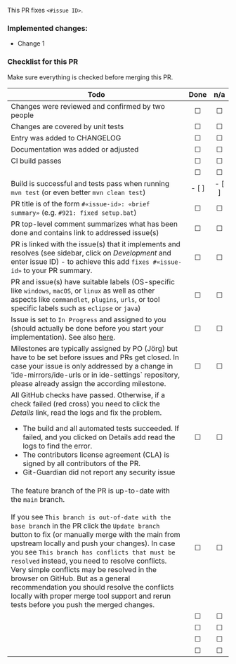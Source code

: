This PR fixes `<#issue ID>`.

### Implemented changes:

* Change 1

### Checklist for this PR

Make sure everything is checked before merging this PR.

| Todo                                                                                                                                                                                                                                                                                                                                                                                                                                                                                                                                                                                                            |  Done   |   n/a   |
|-----------------------------------------------------------------------------------------------------------------------------------------------------------------------------------------------------------------------------------------------------------------------------------------------------------------------------------------------------------------------------------------------------------------------------------------------------------------------------------------------------------------------------------------------------------------------------------------------------------------|:-------:|:-------:|
| Changes were reviewed and confirmed by two people                                                                                                                                                                                                                                                                                                                                                                                                                                                                                                                                                               | &#9744; | &#9744; |
| Changes are covered by unit tests                                                                                                                                                                                                                                                                                                                                                                                                                                                                                                                                                                               | &#9744; | &#9744; |
| Entry was added to CHANGELOG                                                                                                                                                                                                                                                                                                                                                                                                                                                                                                                                                                                    | &#9744; | &#9744; |
| Documentation was added or adjusted                                                                                                                                                                                                                                                                                                                                                                                                                                                                                                                                                                             | &#9744; | &#9744; |
| CI build passes                                                                                                                                                                                                                                                                                                                                                                                                                                                                                                                                                                                                 | &#9744; | &#9744; |
|                                                                                                                                                                                                                                                                                                                                                                                                                                                                                                                                                                                                                 | &#9744; | &#9744; |
| Build is successful and tests pass when running `mvn test` (or even better `mvn clean test`)                                                                                                                                                                                                                                                                                                                                                                                                                                                                                                                    |  - [ ]  |  - [ ]  |
| PR title is of the form `#«issue-id»: «brief summary»` (e.g. `#921: fixed setup.bat`)                                                                                                                                                                                                                                                                                                                                                                                                                                                                                                                           | &#9744; | &#9744; |
| PR top-level comment summarizes what has been done and contains link to addressed issue(s)                                                                                                                                                                                                                                                                                                                                                                                                                                                                                                                      | &#9744; | &#9744; |
| PR is linked with the issue(s) that it implements and resolves (see sidebar, click on *Development* and enter issue ID) - to achieve this add `fixes #«issue-id»` to your PR summary.                                                                                                                                                                                                                                                                                                                                                                                                                           | &#9744; | &#9744; |
| PR and issue(s) have suitable labels (OS-specific like `windows`, `macOS`, or `linux` as well as other aspects like `commandlet`, `plugins`, `urls`, or tool specific labels such as `eclipse` or `java`)                                                                                                                                                                                                                                                                                                                                                                                                       | &#9744; | &#9744; |
| Issue is set to `In Progress` and assigned to you (should actually be done before you start your implementation). See also [here](https://github.com/devonfw/IDEasy/blob/main/documentation/IDEasy-contribution-rules-and-guidelines.adoc).                                                                                                                                                                                                                                                                                                                                                                     | &#9744; | &#9744; |
| Milestones are typically assigned by PO (Jörg) but have to be set before issues and PRs get closed. In case your issue is only addressed by a change in 'ide-mirrors/ide-urls or in ide-settings` repository, please already assign the according milestone.                                                                                                                                                                                                                                                                                                                                                    | &#9744; | &#9744; |
| All GitHub checks have passed. Otherwise, if a check failed (red cross) you need to click the *Details* link, read the logs and fix the problem.<ul><li>The build and all automated tests succeeded. If failed, and you clicked on Details add read the logs to find the error.</li><li> The contributors license agreement (CLA) is signed by all contributors of the PR.</li><li>Git-Guardian did not report any security issue</li></ul>                                                                                                                                                                     | &#9744; | &#9744; |
| The feature branch of the PR is up-to-date with the `main` branch.<br/><br/>If you see `This branch is out-of-date with the base branch` in the PR click the `Update branch` button to fix (or manually merge with the main from upstream locally and push your changes). In case you see `This branch has conflicts that must be resolved` instead, you need to resolve conflicts. Very simple conflicts may be resolved in the browser on GitHub. But as a general recommendation you should resolve the conflicts locally with proper merge tool support and rerun tests before you push the merged changes. | &#9744; | &#9744; |
|                                                                                                                                                                                                                                                                                                                                                                                                                                                                                                                                                                                                                 | &#9744; | &#9744; |
|                                                                                                                                                                                                                                                                                                                                                                                                                                                                                                                                                                                                                 | &#9744; | &#9744; |
|                                                                                                                                                                                                                                                                                                                                                                                                                                                                                                                                                                                                                 | &#9744; | &#9744; |
|                                                                                                                                                                                                                                                                                                                                                                                                                                                                                                                                                                                                                 | &#9744; | &#9744; |
